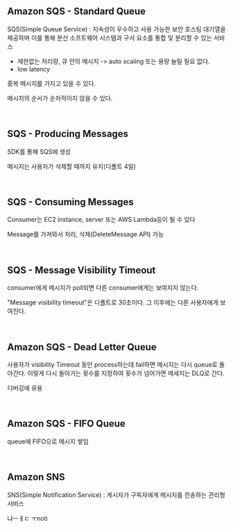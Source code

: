 ## Amazon SQS - Standard Queue

SQS(Simple Queue Service) : 지속성이 우수하고 사용 가능한 보안 호스팅 대기열을 제공하며 이를 통해 분산 소프트웨어 시스템과 구서 요소를 통합 및 분리할 수 있는 서비스

+ 제한없는 처리량, 큐 안의 메시지 -> auto scaling 또는 용량 늘릴 필요 없다.
+ low latency

중복 메시지를 가지고 있을 수 있다.

메시지의 순서가 순차적이지 않을 수 있다.

<br>

## SQS - Producing Messages

SDK를 통해 SQS에 생성

메시지는 사용자가 삭제할 때까지 유지(디폴트 4일)

<br>

## SQS - Consuming Messages

Consumer는 EC2 instance, server 또는 AWS Lambda등이 될 수 있다

Message를 가져와서 처리, 삭제(DeleteMessage API) 가능

<br>

## SQS - Message Visibility Timeout

consumer에게 메시지가 poll되면 다른 consumer에게는 보여지지 않는다.

"Message visibility timeout"은 디폴트로 30초이다. 그 이후에는 다른 사용자에게 보여진다.

<br>

## Amazon SQS - Dead Letter Queue

사용자가 visibility Timeout 동안 process하는데 fail하면 메시지는 다시 queue로 돌아간다. 이렇게 다시 돌아가는 횟수를 지정하여 횟수가 넘어가면 메세지는 DLQ로 간다.

디버깅에 유용

<br>

## Amazon SQS - FIFO Queue

queue에 FIFO으로 메시지 쌓임

<br>

## Amazon SNS

SNS(Simple Notification Service) : 게시자가 구독자에게 메시지를 전송하는 관리형 서비스

냐ㅡㅔㄷ ㅜnoti











